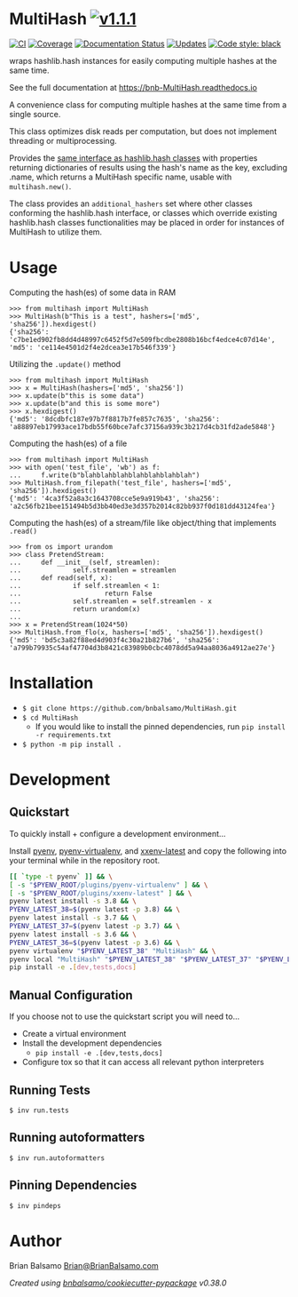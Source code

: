 # MultiHash [![v1.1.1](https://img.shields.io/badge/version-1.1.1-blue.svg)](https://github.com/bnbalsamo/MultiHash/releases)

[![CI](https://github.com/bnbalsamo/MultiHash/workflows/CI/badge.svg?branch=master)](https://github.com/bnbalsamo/MultiHash/actions)
[![Coverage](https://codecov.io/gh/bnbalsamo/MultiHash/branch/master/graph/badge.svg)](https://codecov.io/gh/bnbalsamo/MultiHash/)
 [![Documentation Status](https://readthedocs.org/projects/bnb-MultiHash/badge/?version=latest)](http://bnb-MultiHash.readthedocs.io/en/latest/?badge=latest)
[![Updates](https://pyup.io/repos/github/bnbalsamo/MultiHash/shield.svg)](https://pyup.io/repos/github/bnbalsamo/MultiHash/) [![Code style: black](https://img.shields.io/badge/code%20style-black-000000.svg)](https://github.com/ambv/black)

wraps hashlib.hash instances for easily computing multiple hashes at the same time.

See the full documentation at https://bnb-MultiHash.readthedocs.io

A convenience class for computing multiple hashes at the same time from a single source.

This class optimizes disk reads per computation, but does not implement threading or multiprocessing.

Provides the [same interface as hashlib.hash classes](https://docs.python.org/3/library/hashlib.html#hashlib.hash.digest_size) with properties returning dictionaries of results using the hash's name as the key, excluding .name, which returns a MultiHash specific name, usable with ```multihash.new()```.

The class provides an ```additional_hashers``` set where other classes conforming the hashlib.hash interface, or classes which override existing hashlib.hash classes functionalities may be placed in order for instances of MultiHash to utilize them.

# Usage

Computing the hash(es) of some data in RAM
```
>>> from multihash import MultiHash
>>> MultiHash(b"This is a test", hashers=['md5', 'sha256']).hexdigest()
{'sha256': 'c7be1ed902fb8dd4d48997c6452f5d7e509fbcdbe2808b16bcf4edce4c07d14e', 'md5': 'ce114e4501d2f4e2dcea3e17b546f339'}
```

Utilizing the ```.update()``` method
```
>>> from multihash import MultiHash
>>> x = MultiHash(hashers=['md5', 'sha256'])
>>> x.update(b"this is some data")
>>> x.update(b"and this is some more")
>>> x.hexdigest()
{'md5': '8dcdbfc187e97b7f8817b7fe857c7635', 'sha256': 'a88897eb17993ace17bdb55f60bce7afc37156a939c3b217d4cb31fd2ade5848'}
```

Computing the hash(es) of a file
```
>>> from multihash import MultiHash
>>> with open('test_file', 'wb') as f:
...     f.write(b"blahblahblahblahblahblahblah")
>>> MultiHash.from_filepath('test_file', hashers=['md5', 'sha256']).hexdigest()
{'md5': '4ca3f52a8a3c1643708cce5e9a919b43', 'sha256': 'a2c56fb21bee151494b5d3bb40ed3e3d357b2014c82bb937f0d181dd43124fea'}
```

Computing the hash(es) of a stream/file like object/thing that implements ```.read()```
```
>>> from os import urandom
>>> class PretendStream:
...     def __init__(self, streamlen):
...             self.streamlen = streamlen
...     def read(self, x):
...             if self.streamlen < 1:
...                     return False
...             self.streamlen = self.streamlen - x
...             return urandom(x)
...
>>> x = PretendStream(1024*50)
>>> MultiHash.from_flo(x, hashers=['md5', 'sha256']).hexdigest()
{'md5': 'bd5c3a82f88ed4d903f4c30a21b827b6', 'sha256': 'a799b79935c54af47704d3b8421c83989b0cbc4078dd5a94aa8036a4912ae27e'}
```

# Installation
- ```$ git clone https://github.com/bnbalsamo/MultiHash.git```
- ```$ cd MultiHash```
    - If you would like to install the pinned dependencies, run ```pip install -r requirements.txt```
- ```$ python -m pip install .```

# Development

## Quickstart

To quickly install + configure a development environment...

Install [pyenv](https://github.com/pyenv/pyenv), [pyenv-virtualenv](https://github.com/pyenv/pyenv-virtualenv),
and [xxenv-latest](https://github.com/momo-lab/xxenv-latest) and copy the following into your terminal while
in the repository root.

```bash
[[ `type -t pyenv` ]] && \
[ -s "$PYENV_ROOT/plugins/pyenv-virtualenv" ] && \
[ -s "$PYENV_ROOT/plugins/xxenv-latest" ] && \
pyenv latest install -s 3.8 && \
PYENV_LATEST_38=$(pyenv latest -p 3.8) && \
pyenv latest install -s 3.7 && \
PYENV_LATEST_37=$(pyenv latest -p 3.7) && \
pyenv latest install -s 3.6 && \
PYENV_LATEST_36=$(pyenv latest -p 3.6) && \
pyenv virtualenv "$PYENV_LATEST_38" "MultiHash" && \
pyenv local "MultiHash" "$PYENV_LATEST_38" "$PYENV_LATEST_37" "$PYENV_LATEST_36" && \
pip install -e .[dev,tests,docs]
```

## Manual Configuration

If you choose not to use the quickstart script you will need to...

- Create a virtual environment
- Install the development dependencies
    - `pip install -e .[dev,tests,docs]`
- Configure tox so that it can access all relevant python interpreters

## Running Tests
```
$ inv run.tests
```

## Running autoformatters
```
$ inv run.autoformatters
```

## Pinning Dependencies
```
$ inv pindeps
```

# Author
Brian Balsamo <Brian@BrianBalsamo.com>

_Created using [bnbalsamo/cookiecutter-pypackage](https://github.com/bnbalsamo/cookiecutter-pypackage) v0.38.0_
